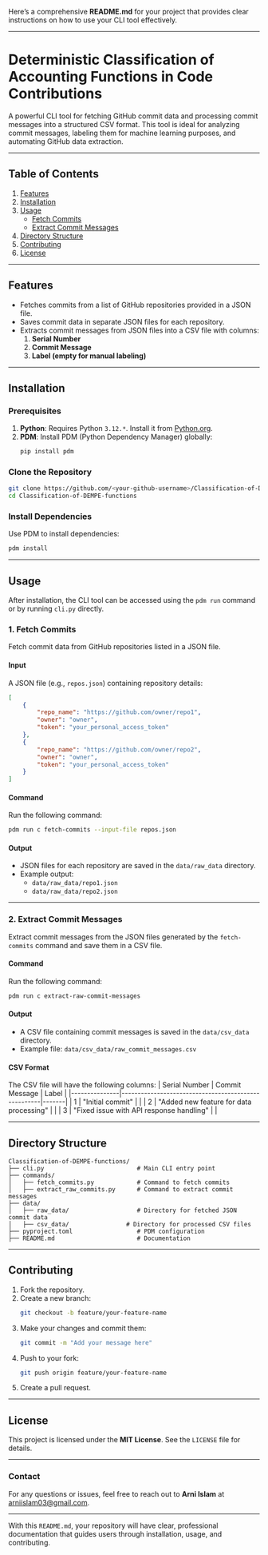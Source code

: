 Here’s a comprehensive **README.md** for your project that provides clear instructions on how to use your CLI tool effectively.

---

# **Deterministic Classification of Accounting Functions in Code Contributions**

A powerful CLI tool for fetching GitHub commit data and processing commit messages into a structured CSV format. This tool is ideal for analyzing commit messages, labeling them for machine learning purposes, and automating GitHub data extraction.

---

## **Table of Contents**
1. [Features](#features)
2. [Installation](#installation)
3. [Usage](#usage)
    - [Fetch Commits](#fetch-commits)
    - [Extract Commit Messages](#extract-commit-messages)
4. [Directory Structure](#directory-structure)
5. [Contributing](#contributing)
6. [License](#license)

---

## **Features**
- Fetches commits from a list of GitHub repositories provided in a JSON file.
- Saves commit data in separate JSON files for each repository.
- Extracts commit messages from JSON files into a CSV file with columns:
  1. **Serial Number**
  2. **Commit Message**
  3. **Label (empty for manual labeling)**

---

## **Installation**
### Prerequisites
1. **Python**: Requires Python `3.12.*`. Install it from [Python.org](https://www.python.org/).
2. **PDM**: Install PDM (Python Dependency Manager) globally:
   ```bash
   pip install pdm
   ```

### Clone the Repository
```bash
git clone https://github.com/<your-github-username>/Classification-of-DEMPE-functions.git
cd Classification-of-DEMPE-functions
```

### Install Dependencies
Use PDM to install dependencies:
```bash
pdm install
```

---

## **Usage**
After installation, the CLI tool can be accessed using the `pdm run` command or by running `cli.py` directly.

### **1. Fetch Commits**
Fetch commit data from GitHub repositories listed in a JSON file.

#### **Input**
A JSON file (e.g., `repos.json`) containing repository details:
```json
[
    {
        "repo_name": "https://github.com/owner/repo1",
        "owner": "owner",
        "token": "your_personal_access_token"
    },
    {
        "repo_name": "https://github.com/owner/repo2",
        "owner": "owner",
        "token": "your_personal_access_token"
    }
]
```

#### **Command**
Run the following command:
```bash
pdm run c fetch-commits --input-file repos.json
```

#### **Output**
- JSON files for each repository are saved in the `data/raw_data` directory.
- Example output:
  - `data/raw_data/repo1.json`
  - `data/raw_data/repo2.json`

---

### **2. Extract Commit Messages**
Extract commit messages from the JSON files generated by the `fetch-commits` command and save them in a CSV file.

#### **Command**
Run the following command:
```bash
pdm run c extract-raw-commit-messages
```

#### **Output**
- A CSV file containing commit messages is saved in the `data/csv_data` directory.
- Example file: `data/csv_data/raw_commit_messages.csv`

#### **CSV Format**
The CSV file will have the following columns:
| Serial Number | Commit Message                                      | Label |
|---------------|-----------------------------------------------------|-------|
| 1             | "Initial commit"                                    |       |
| 2             | "Added new feature for data processing"             |       |
| 3             | "Fixed issue with API response handling"            |       |

---

## **Directory Structure**
```
Classification-of-DEMPE-functions/
├── cli.py                          # Main CLI entry point
├── commands/
│   ├── fetch_commits.py            # Command to fetch commits
│   ├── extract_raw_commits.py      # Command to extract commit messages
├── data/
│   ├── raw_data/                   # Directory for fetched JSON commit data
│   ├── csv_data/                # Directory for processed CSV files
├── pyproject.toml                  # PDM configuration
├── README.md                       # Documentation
```

---

## **Contributing**
1. Fork the repository.
2. Create a new branch:
   ```bash
   git checkout -b feature/your-feature-name
   ```
3. Make your changes and commit them:
   ```bash
   git commit -m "Add your message here"
   ```
4. Push to your fork:
   ```bash
   git push origin feature/your-feature-name
   ```
5. Create a pull request.

---

## **License**
This project is licensed under the **MIT License**. See the `LICENSE` file for details.

---

### **Contact**
For any questions or issues, feel free to reach out to **Arni Islam** at [arniislam03@gmail.com](mailto:arniislam03@gmail.com).

---

With this `README.md`, your repository will have clear, professional documentation that guides users through installation, usage, and contributing.